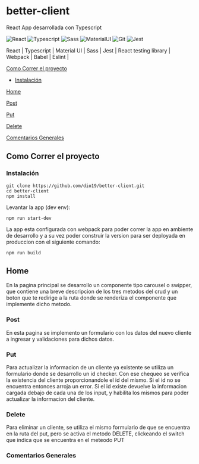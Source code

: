 # better-client

React App desarrollada con Typescript

<p>
  <img alt="React" src="https://img.shields.io/badge/-React-61DAFB?style=flat-square&logo=React&logoColor=black" />
  <img alt="Typescript" src="https://img.shields.io/badge/-Typescript-339933?style=flat-square&logo=Typescript&logoColor=white" />
  <img alt="Sass" src="https://img.shields.io/badge/-Sass-CC6699?style=flat-square&logo=sass&logoColor=white" />
  <img alt="MaterialUI" src="https://img.shields.io/badge/Material--UI-blue?style=flat-square&logo=Material--UI&logoColor=white" />
  <img alt="Git" src="https://img.shields.io/badge/-Git-F05032?style=flat-square&logo=git&logoColor=white" />
  <img alt="Jest" src="https://img.shields.io/badge/-Jest-C21325?style=flat-square&logo=jest&logoColor=white" />
</p>

React | Typescript | Material UI | Sass | Jest | React testing library | Webpack | Babel | Eslint |

[Como Correr el proyecto](#como-correr-el-proyecto)
  - [Instalación](#instalacion)

[Home](#home)

[Post](#post)

[Put](#put)

[Delete](#delete)

[Comentarios Generales](#comentarios-generales)


## Como Correr el proyecto

### Instalación

```
git clone https://github.com/dio19/better-client.git
cd better-client
npm install

```
Levantar la app (dev env):

```
npm run start-dev

```

La app esta configurada con webpack para poder correr la app en ambiente de desarrollo y a su vez poder construir la version para ser deployada en produccion con el siguiente comando:

```
npm run build

```

## Home

En la pagina principal se desarrollo un componente tipo carousel o swipper, que contiene una breve descripcion de los tres metodos del crud y un boton que te redirige a la ruta donde se renderiza el componente que implemente dicho metodo.

### Post

En esta pagina se implemento un formulario con los datos del nuevo cliente a ingresar y validaciones para dichos datos.
 
### Put

Para actualizar la informacion de un cliente ya existente se utiliza un formulario donde se desarrollo un id checker. Con ese chequeo se verifica la existencia del cliente proporcionandole el id del mismo. Si el id no se encuentra entonces arroja un error. Si el id existe devuelve la informacion cargada debajo de cada una de los input, y habilita los mismos para poder actualizar la informacion del cliente.

### Delete

Para eliminar un cliente, se utiliza el mismo formulario de que se encuentra en la ruta del put, pero se activa el metodo DELETE, clickeando el switch que indica que se encuentra en el meteodo PUT

### Comentarios Generales


